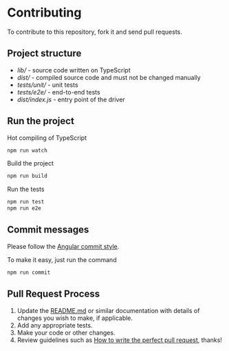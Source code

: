 # Contributing

To contribute to this repository, fork it and send pull requests.

## Project structure

- *lib/* - source code written on TypeScript
- *dist/* - compiled source code and must not be changed manually
- *tests/unit/* - unit tests
- *tests/e2e/* - end-to-end tests
- *dist/index.js* - entry point of the driver

## Run the project

Hot compiling of TypeScript

```bash
npm run watch
```

Build the project

```bash
npm run build
```

Run the tests

```bash
npm run test
npm run e2e
```

## Commit messages

Please follow the [Angular commit style][angular-commit-style].

To make it easy, just run the command

```bash
npm run commit
```

## Pull Request Process

1. Update the [README.md](README.md) or similar documentation with details of changes you wish to make, if applicable.
2. Add any appropriate tests.
3. Make your code or other changes.
4. Review guidelines such as
   [How to write the perfect pull request][github-perfect-pr], thanks!

[angular-commit-style]: https://github.com/angular/angular.js/blob/master/DEVELOPERS.md#commits
[github-perfect-pr]: https://blog.github.com/2015-01-21-how-to-write-the-perfect-pull-request/
